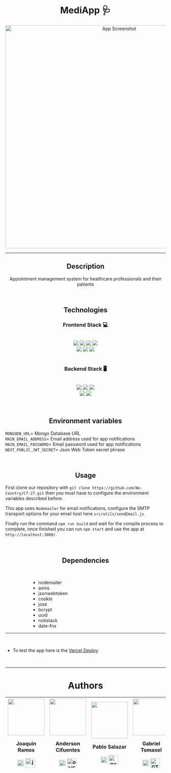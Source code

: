 <h1 align="center">MediApp 🩺</h1>
<p align="center">
    <img src="https://user-images.githubusercontent.com/84481967/196561544-fdf482d2-3b4a-4c5b-b49e-fb308b4932e4.png" alt="App Screenshot" border="0" width="700">
</p>

---

<h2 align="center"> Description </h2>

<p align="center">
    Appointment management system for healthcare professionals and their patients
</p>

<br>

<h2 align="center"> Technologies </h2>

<h3 align="center"> Frontend Stack 💻 </h3>

<br>

<div align="center">
<img src="https://img.shields.io/badge/next.js-000000?style=for-the-badge&logo=nextdotjs&logoColor=white"/>
<img src="https://img.shields.io/badge/React-20232A?style=for-the-badge&logo=react&logoColor=61DAFB" />
<img src="https://img.shields.io/badge/Material%20Ui-007FFF?style=for-the-badge&logo=mui&logoColor=white" />
<img src="https://img.shields.io/badge/Redux-593D88?style=for-the-badge&logo=redux&logoColor=white" />
</div>
<div align="center">
<img src="https://img.shields.io/badge/HTML5-E34F26?style=for-the-badge&logo=html5&logoColor=white" />
<img src="https://img.shields.io/badge/CSS3-1572B6?style=for-the-badge&logo=css3&logoColor=white" />
<img src="https://img.shields.io/badge/JavaScript-323330?style=for-the-badge&logo=javascript&logoColor=F7DF1E" />
</div>

<br>

<h3 align="center"> Backend Stack 🖥 </h3>

<br>

<div align="center">
<img src="https://img.shields.io/badge/Node%20js-339933?style=for-the-badge&logo=nodedotjs&logoColor=white" />
<img src="https://img.shields.io/badge/Express%20js-000000?style=for-the-badge&logo=express&logoColor=white"/>
<img src="https://img.shields.io/badge/MongoDB-4EA94B?style=for-the-badge&logo=mongodb&logoColor=white" />
</div>
<div align="center">
<img src="https://img.shields.io/badge/Vercel-000000?style=for-the-badge&logo=vercel&logoColor=white" />  
<img src="https://img.shields.io/badge/JWT-000000?style=for-the-badge&logo=JSON%20web%20tokens&logoColor=white" />
</div>

<br>
<br>

<div align="center">
<h2>Environment variables</h2>
</div>

`MONGODB_URL`= Mongo Database URL<br>
`MAIN_EMAIL_ADDRESS`= Email address used for app notifications<br>
`MAIN_EMAIL_PASSWORD`= Email password used for app notifications<br>
`NEXT_PUBLIC_JWT_SECRET`= Json Web Token secret phrase

<br>

<div align="center">
<h2>Usage</h2>
</div>

First clone our repository with `git clone https://github.com/No-Country/C7-27.git` then you must have to configure the environment variables described before.
&nbsp;

This app uses `Nodemailer` for email notifications, configure the SMTP transport options for your email host here `src/utils/sendEmail.js` 
&nbsp;

Finally run the command `npm run build` and wait for the compile process to complete, once finished you can run `npm start` and use the app at `http://localhost:3000/`.

<br>

<div align="center">
<h2>Dependencies</h2>
</div>

<br>

<dl>
    <dd>
        <dl>
            <dd>
                <ul>
                    <li>nodemailer</li>
                    <li>axios</li>
                    <li>jsonwebtoken</li>
                    <li>cookie</li>
                    <li>jose</li>
                    <li>bcrypt</li>
                    <li>uuid</li>
                    <li>notistack</li>
                    <li>date-fns</li>
                </ul>
            </dd>
        </dl>
    </dd>
</dl>

---

<br>

* To test the app here is the [Vercel Deploy](https://mediapp-blush.vercel.app)

<br>

---

<h1 align="center"> Authors </h1>

<div align="center">

| [<img src="https://github.com/joardev.png?size=115" width="115">](https://github.com/joardev)<br><p>Joaquin Ramos</p><a href="https://www.linkedin.com/in/joardev/" rel="nofollow"><img align="center" src="https://raw.githubusercontent.com/rahuldkjain/github-profile-readme-generator/master/src/images/icons/Social/linked-in-alt.svg" alt="https://www.linkedin.com/in/joardev/" height="20" width="20" style="max-width: 100%;"></a>&nbsp;<a href="https://github.com/joardev" rel="nofollow"><img align="center" src="https://animejs.com/documentation/assets/img/icons/icon-github.svg" alt="joardev" height="30" width="30" style="max-width: 100%;"></a> | [<img  src="https://github.com/oNEOBYTEo.png?size=115" width="115">](https://github.com/oNEOBYTEo)<br><p>Anderson Cifuentes</p><a href="https://www.linkedin.com/in/anderson-cifuentes-b380a7231" rel="nofollow"><img align="center" src="https://raw.githubusercontent.com/rahuldkjain/github-profile-readme-generator/master/src/images/icons/Social/linked-in-alt.svg" alt="https://www.linkedin.com/in/&anderson-cifuentes-b380a7231" height="20" width="20" style="max-width: 100%;"></a>&nbsp;<a href="https://github.com/oNEOBYTEo" rel="nofollow"><img align="center" src="https://animejs.com/documentation/assets/img/icons/icon-github.svg" alt="oNEOBYTEo" height="30" width="30" style="max-width: 100%;"></a> | [<img  src="https://github.com/pablo-zalazar.png?size=115" width="115">](https://github.com/pablo-zalazar)<br><p>Pablo Salazar</p><a href="https://www.linkedin.com/in/pablozalazar/" rel="nofollow"><img align="center" src="https://raw.githubusercontent.com/rahuldkjain/github-profile-readme-generator/master/src/images/icons/Social/linked-in-alt.svg" alt="https://www.linkedin.com/in/pablozalazar/" height="20" width="20" style="max-width: 100%;"></a>&nbsp;<a href="https://github.com/pablo-zalazar" rel="nofollow"><img align="center" src="https://animejs.com/documentation/assets/img/icons/icon-github.svg" alt="pablo-zalazar" height="30" width="30" style="max-width: 100%;"></a> | [<img  src="https://github.com/GTomasel.png?size=115" width="115">](https://github.com/GTomasel)<br><p>Gabriel Tomasel</p><a href="https://www.linkedin.com/in/gabrieltomasel/" rel="nofollow"><img align="center" src="https://raw.githubusercontent.com/rahuldkjain/github-profile-readme-generator/master/src/images/icons/Social/linked-in-alt.svg" alt="https://www.linkedin.com/in/gabrieltomasel/" height="20" width="20" style="max-width: 100%;"></a>&nbsp;<a href="https://github.com/GTomasel" rel="nofollow"><img align="center" src="https://animejs.com/documentation/assets/img/icons/icon-github.svg" alt="GTomasel" height="30" width="30" style="max-width: 100%;"></a> |
| :------------------------------------------------------------------------------------------------------------------------------------------------------------------------------------------------------------------------------------------------------------------------------------------------------------------------------------------------------------------------------------------------------------------------------------------------------------------------------------------------------------------------------------------------------------------------------------------------------------------------------------------------------------------: | :-------------------------------------------------------------------------------------------------------------------------------------------------------------------------------------------------------------------------------------------------------------------------------------------------------------------------------------------------------------------------------------------------------------------------------------------------------------------------------------------------------------------------------------------------------------------------------------------------------------------------------------------------------------------------------------------------------------------------: | :-----------------------------------------------------------------------------------------------------------------------------------------------------------------------------------------------------------------------------------------------------------------------------------------------------------------------------------------------------------------------------------------------------------------------------------------------------------------------------------------------------------------------------------------------------------------------------------------------------------------------------------------------------------------------------------------------------: | :---------------------------------------------------------------------------------------------------------------------------------------------------------------------------------------------------------------------------------------------------------------------------------------------------------------------------------------------------------------------------------------------------------------------------------------------------------------------------------------------------------------------------------------------------------------------------------------------------------------------------------------------------------------------------------------: |

</div>
